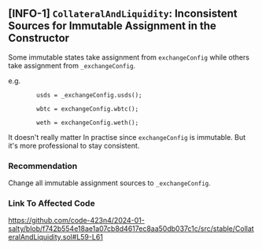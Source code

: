 ## [INFO-1] `CollateralAndLiquidity`: Inconsistent Sources for Immutable Assignment in the Constructor

Some immutable states take assignment from `exchangeConfig` while others take assignment from `_exchangeConfig`.

e.g.

```
        usds = _exchangeConfig.usds();

        wbtc = exchangeConfig.wbtc();

        weth = exchangeConfig.weth();
```

It doesn't really matter In practise since `exchangeConfig` is immutable. But it's more professional to stay consistent.

### Recommendation

Change all immutable assignment sources to `_exchangeConfig`.

### Link To Affected Code

https://github.com/code-423n4/2024-01-salty/blob/f742b554e18ae1a07cb8d4617ec8aa50db037c1c/src/stable/CollateralAndLiquidity.sol#L59-L61